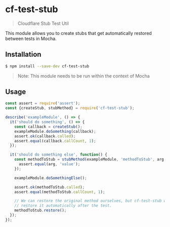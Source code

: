 # cf-test-stub

> Cloudflare Stub Test Util

This module allows you to create stubs that get automatically restored between
tests in Mocha.

## Installation

```sh
$ npm install --save-dev cf-test-stub
```

> Note: This module needs to be run within the context of Mocha

## Usage

```js
const assert = require('assert');
const {createStub, stubMethod} = require('cf-test-stub');

describe('exampleModule', () => {
  it('should do something', () => {
    const callback = createStub();
    exampleModule.doSomething(callback);
    assert.ok(callback.called);
    assert.equal(callback.callCount, 1);
  });

  it('should do something else', function() {
    const methodToStub = stubMethod(exampleModule, 'methodToStub', arg => {
      assert.equal(arg, 'value');
    });

    exampleModule.doSomethingElse();

    assert.ok(methodToStub.called);
    assert.equal(methodToStub.callCount, 1);

    // We can restore the original method ourselves, but cf-test-stub will
    // restore it automatically after the test.
    methodToStub.restore();
  });
});
```
